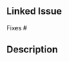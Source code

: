 <!-- This is the default PR template. Please do not edit the section below. -->

## Linked Issue
<!-- Required: Add the issue number this PR resolves -->
Fixes #

## Description
<!-- Required: Explain what this PR does and include a reference to the issue it solves -->


